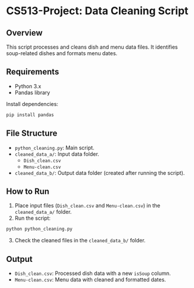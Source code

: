 # CS513-Project: Data Cleaning Script

## Overview
This script processes and cleans dish and menu data files. It identifies soup-related dishes and formats menu dates.

## Requirements
- Python 3.x
- Pandas library

Install dependencies:
```sh
pip install pandas
```

## File Structure
- `python_cleaning.py`: Main script.
- `cleaned_data_a/`: Input data folder.
  - `Dish_clean.csv`
  - `Menu-clean.csv`
- `cleaned_data_b/`: Output data folder (created after running the script).

## How to Run
1. Place input files (`Dish_clean.csv` and `Menu-clean.csv`) in the `cleaned_data_a/` folder.
2. Run the script:
```sh
python python_cleaning.py
```
3. Check the cleaned files in the `cleaned_data_b/` folder.

## Output
- `Dish_clean.csv`: Processed dish data with a new `isSoup` column.
- `Menu-clean.csv`: Menu data with cleaned and formatted dates.